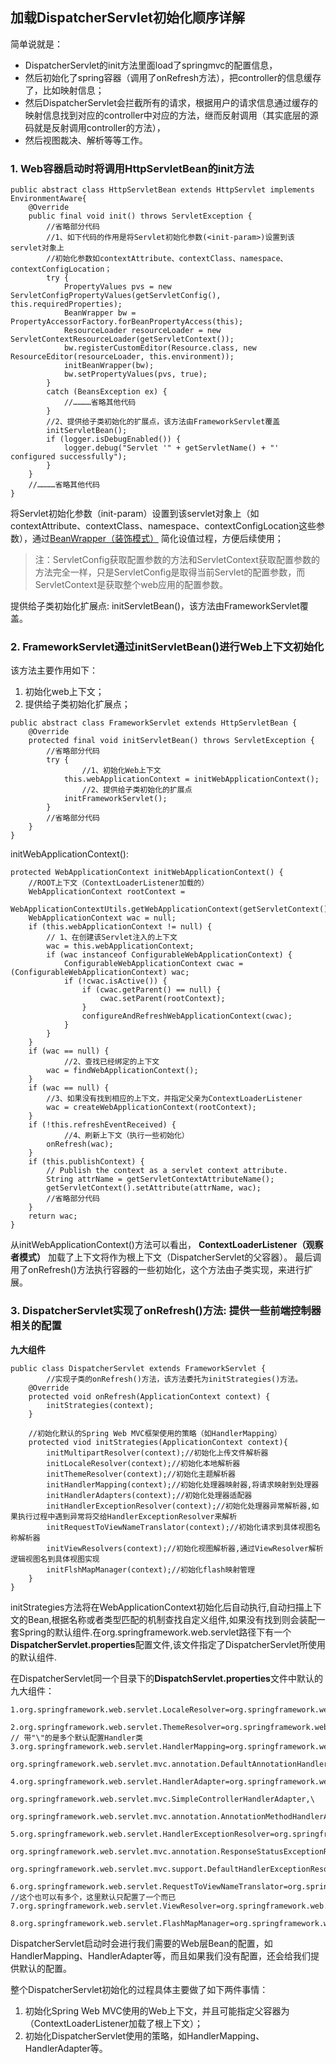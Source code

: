 ## 加载DispatcherServlet初始化顺序详解

简单说就是：
* DispatcherServlet的init方法里面load了springmvc的配置信息，
* 然后初始化了spring容器（调用了onRefresh方法），把controller的信息缓存了，比如映射信息；
* 然后DispatcherServlet会拦截所有的请求，根据用户的请求信息通过缓存的映射信息找到对应的controller中对应的方法，继而反射调用（其实底层的源码就是反射调用controller的方法），
* 然后视图裁决、解析等等工作。

### 1. Web容器启动时将调用HttpServletBean的init方法

```
public abstract class HttpServletBean extends HttpServlet implements EnvironmentAware{  
    @Override  
    public final void init() throws ServletException {  
        //省略部分代码  
        //1、如下代码的作用是将Servlet初始化参数(<init-param>)设置到该servlet对象上  
        //初始化参数如contextAttribute、contextClass、namespace、contextConfigLocation；  
        try {  
            PropertyValues pvs = new ServletConfigPropertyValues(getServletConfig(), this.requiredProperties);  
            BeanWrapper bw = PropertyAccessorFactory.forBeanPropertyAccess(this);  
            ResourceLoader resourceLoader = new ServletContextResourceLoader(getServletContext());  
            bw.registerCustomEditor(Resource.class, new ResourceEditor(resourceLoader, this.environment));  
            initBeanWrapper(bw);  
            bw.setPropertyValues(pvs, true);  
        }  
        catch (BeansException ex) {  
            //…………省略其他代码  
        }  
        //2、提供给子类初始化的扩展点，该方法由FrameworkServlet覆盖  
        initServletBean();  
        if (logger.isDebugEnabled()) {  
            logger.debug("Servlet '" + getServletName() + "' configured successfully");  
        }  
    }  
    //…………省略其他代码  
}  
```
将Servlet初始化参数（init-param）设置到该servlet对象上（如contextAttribute、contextClass、namespace、contextConfigLocation这些参数），通过[BeanWrapper（装饰模式）](../section11/index.md) 简化设值过程，方便后续使用；

>注：ServletConfig获取配置参数的方法和ServletContext获取配置参数的方法完全一样，只是ServletConfig是取得当前Servlet的配置参数，而ServletContext是获取整个web应用的配置参数。


提供给子类初始化扩展点: initServletBean()，该方法由FrameworkServlet覆盖。

### 2. FrameworkServlet通过initServletBean()进行Web上下文初始化

该方法主要作用如下：

1. 初始化web上下文； 
2. 提供给子类初始化扩展点；
```
public abstract class FrameworkServlet extends HttpServletBean {  
    @Override  
    protected final void initServletBean() throws ServletException {  
        //省略部分代码  
        try {  
                //1、初始化Web上下文  
            this.webApplicationContext = initWebApplicationContext();  
                //2、提供给子类初始化的扩展点  
            initFrameworkServlet();  
        }  
        //省略部分代码  
    }  
}  
```
initWebApplicationContext():
```
protected WebApplicationContext initWebApplicationContext() {  
    //ROOT上下文（ContextLoaderListener加载的）  
    WebApplicationContext rootContext =  
            WebApplicationContextUtils.getWebApplicationContext(getServletContext());  
    WebApplicationContext wac = null;  
    if (this.webApplicationContext != null) {  
        // 1、在创建该Servlet注入的上下文  
        wac = this.webApplicationContext;  
        if (wac instanceof ConfigurableWebApplicationContext) {  
            ConfigurableWebApplicationContext cwac = (ConfigurableWebApplicationContext) wac;  
            if (!cwac.isActive()) {  
                if (cwac.getParent() == null) {  
                    cwac.setParent(rootContext);  
                }  
                configureAndRefreshWebApplicationContext(cwac);  
            }  
        }  
    }  
    if (wac == null) {  
            //2、查找已经绑定的上下文  
        wac = findWebApplicationContext();  
    }  
    if (wac == null) {  
        //3、如果没有找到相应的上下文，并指定父亲为ContextLoaderListener  
        wac = createWebApplicationContext(rootContext);  
    }  
    if (!this.refreshEventReceived) {  
            //4、刷新上下文（执行一些初始化）  
        onRefresh(wac);  
    }  
    if (this.publishContext) {  
        // Publish the context as a servlet context attribute.  
        String attrName = getServletContextAttributeName();  
        getServletContext().setAttribute(attrName, wac);  
        //省略部分代码  
    }  
    return wac;  
}  
```
从initWebApplicationContext()方法可以看出， **ContextLoaderListener（观察者模式）** 加载了上下文将作为根上下文（DispatcherServlet的父容器）。 最后调用了onRefresh()方法执行容器的一些初始化，这个方法由子类实现，来进行扩展。

### 3. DispatcherServlet实现了onRefresh()方法: 提供一些前端控制器相关的配置

**九大组件**
```
public class DispatcherServlet extends FrameworkServlet {  
        //实现子类的onRefresh()方法，该方法委托为initStrategies()方法。  
    @Override  
    protected void onRefresh(ApplicationContext context) {  
        initStrategies(context);  
    }  
    
    //初始化默认的Spring Web MVC框架使用的策略（如HandlerMapping）  
    protected viod initStrategies(ApplicationContext context){  
        initMultipartResolver(context);//初始化上传文件解析器  
        initLocaleResolver(context);//初始化本地解析器  
        initThemeResolver(context);//初始化主题解析器  
        initHandlerMapping(context);//初始化处理器映射器,将请求映射到处理器  
        initHandlerAdapters(context);//初始化处理器适配器  
        initHandlerExceptionResolver(context);//初始化处理器异常解析器,如果执行过程中遇到异常将交给HandlerExceptionResolver来解析  
        initRequestToViewNameTranslator(context);//初始化请求到具体视图名称解析器  
        initViewResolvers(context);//初始化视图解析器,通过ViewResolver解析逻辑视图名到具体视图实现  
        initFlshMapManager(context);//初始化flash映射管理  
    }  
}  
```
initStrategies方法将在WebApplicationContext初始化后自动执行,自动扫描上下文的Bean,根据名称或者类型匹配的机制查找自定义组件,如果没有找到则会装配一套Spring的默认组件.在org.springframework.web.servlet路径下有一个**DispatcherServlet.properties**配置文件,该文件指定了DispatcherServlet所使用的默认组件.

在DispatcherServlet同一个目录下的**DispatchServlet.properties**文件中默认的九大组件：
```
1.org.springframework.web.servlet.LocaleResolver=org.springframework.web.servlet.i18n.AcceptHeaderLocaleResolver  
    
2.org.springframework.web.servlet.ThemeResolver=org.springframework.web.servlet.theme.FixedThemeResolver  
// 带"\"的是多个默认配置Handler类  
3.org.springframework.web.servlet.HandlerMapping=org.springframework.web.servlet.handler.BeanNameUrlHandlerMapping,\  
    org.springframework.web.servlet.mvc.annotation.DefaultAnnotationHandlerMapping  
    
4.org.springframework.web.servlet.HandlerAdapter=org.springframework.web.servlet.mvc.HttpRequestHandlerAdapter,\  
    org.springframework.web.servlet.mvc.SimpleControllerHandlerAdapter,\  
    org.springframework.web.servlet.mvc.annotation.AnnotationMethodHandlerAdapter  
    
5.org.springframework.web.servlet.HandlerExceptionResolver=org.springframework.web.servlet.mvc.annotation.AnnotationMethodHandlerExceptionResolver,\  
    org.springframework.web.servlet.mvc.annotation.ResponseStatusExceptionResolver,\  
    org.springframework.web.servlet.mvc.support.DefaultHandlerExceptionResolver  
    
6.org.springframework.web.servlet.RequestToViewNameTranslator=org.springframework.web.servlet.view.DefaultRequestToViewNameTranslator  
//这个也可以有多个，这里默认只配置了一个而已  
7.org.springframework.web.servlet.ViewResolver=org.springframework.web.servlet.view.InternalResourceViewResolver  
    
8.org.springframework.web.servlet.FlashMapManager=org.springframework.web.servlet.support.SessionFlashMapManager  
```
DispatcherServlet启动时会进行我们需要的Web层Bean的配置，如HandlerMapping、HandlerAdapter等，而且如果我们没有配置，还会给我们提供默认的配置。

整个DispatcherServlet初始化的过程具体主要做了如下两件事情：
1. 初始化Spring Web MVC使用的Web上下文，并且可能指定父容器为（ContextLoaderListener加载了根上下文）；
2. 初始化DispatcherServlet使用的策略，如HandlerMapping、HandlerAdapter等。

